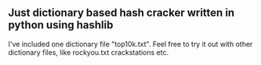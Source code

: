 ## Just dictionary based hash cracker written in python using hashlib
I've included one dictionary file "top10k.txt".
Feel free to try it out with other dictionary files, like rockyou.txt crackstations etc.

